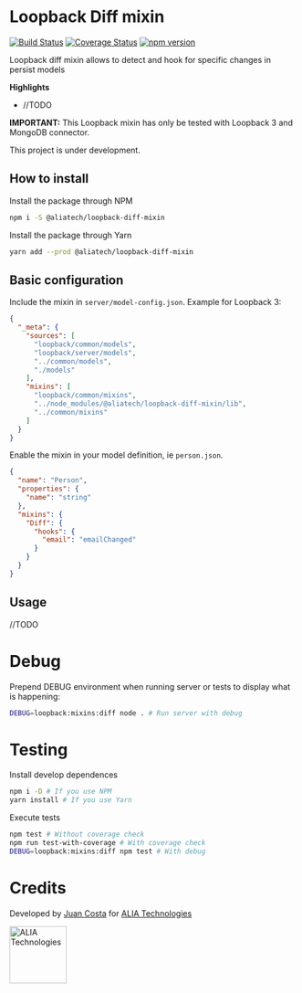 # Loopback Diff mixin

[![Build Status](https://travis-ci.org/aliatech/loopback-diff-mixin.svg?branch=master)](https://travis-ci.org/aliatech/loopback-diff-mixin)
[![Coverage Status](https://coveralls.io/repos/github/aliatech/loopback-diff-mixin/badge.svg?branch=master)](https://coveralls.io/github/aliatech/loopback-diff-mixin?branch=master)
[![npm version](https://img.shields.io/npm/v/@aliatech/loopback-diff-mixin.svg?color=blue)](https://www.npmjs.com/package/@aliatech/loopback-diff-mixin)

Loopback diff mixin allows to detect and hook for specific changes in persist models

**Highlights**

* //TODO

**IMPORTANT:** This Loopback mixin has only be tested with Loopback 3 and MongoDB connector.

This project is under development.

## How to install

Install the package through NPM

```bash
npm i -S @aliatech/loopback-diff-mixin
```

Install the package through Yarn

```bash
yarn add --prod @aliatech/loopback-diff-mixin
```

## Basic configuration

Include the mixin in `server/model-config.json`. Example for Loopback 3:

```json
{
  "_meta": {
    "sources": [
      "loopback/common/models",
      "loopback/server/models",
      "../common/models",
      "./models"
    ],
    "mixins": [
      "loopback/common/mixins",
      "../node_modules/@aliatech/loopback-diff-mixin/lib",
      "../common/mixins"
    ]
  }
}
```

Enable the mixin in your model definition, ie `person.json`.

```json
{
  "name": "Person",
  "properties": {
    "name": "string"
  },
  "mixins": {
    "Diff": {
      "hooks": {
        "email": "emailChanged"
      }
    }
  }
}
```

## Usage

//TODO

# Debug

Prepend DEBUG environment when running server or tests to display what is happening:

```bash
DEBUG=loopback:mixins:diff node . # Run server with debug
```

# Testing

Install develop dependences

````bash
npm i -D # If you use NPM
yarn install # If you use Yarn
````

Execute tests

````bash
npm test # Without coverage check
npm run test-with-coverage # With coverage check
DEBUG=loopback:mixins:diff npm test # With debug
````

# Credits

Developed by
[Juan Costa](https://github.com/Akeri "Github's profile")
for
[ALIA Technologies](https://github.com/aliatech "Github's profile")

[<img src="http://alialabs.com/images/logos/logo-full-big.png" alt="ALIA Technologies" height=100/>](http://alialabs.com "Go to ALIA Technologies' website")
